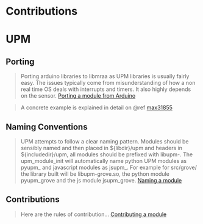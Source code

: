 # Contributions

# UPM

## Porting

> Porting arduino libraries to libmraa as UPM libraries is usually fairly easy. The issues typically come from misunderstanding of how a non real time OS deals with interrupts and timers. It also highly depends on the sensor. [Porting a module from Arduino](https://github.com/intel-iot-devkit/upm/blob/master/docs/porting.md)

> A concrete example is explained in detail on @ref [max31855](https://github.com/intel-iot-devkit/upm/blob/master/docs/max31855.md)

## Naming Conventions

> UPM attempts to follow a clear naming pattern. Modules should be sensibly named and then placed in ${libdir}/upm and headers in ${includedir}/upm, all modules should be prefixed with libupm-. The upm_module_init will automatically name python UPM modules as pyupm_ and javascript modules as jsupm_. For example for src/grove/ the library built will be libupm-grove.so, the python module pyupm_grove and the js module jsupm_grove. [Naming a module](https://github.com/intel-iot-devkit/upm/blob/master/docs/naming.md)

## Contributions

> Here are the rules of contribution... [Contributing a module](https://github.com/intel-iot-devkit/upm/blob/master/docs/contributions.md)